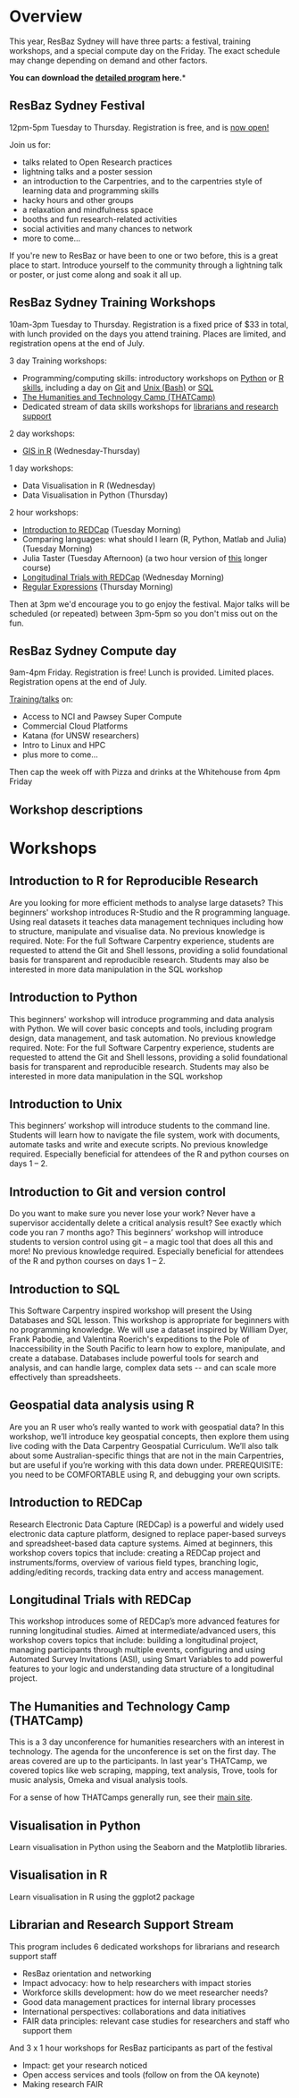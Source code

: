 # Overview

This year, ResBaz Sydney will have three parts: a festival, training workshops, and a special compute day on the Friday. The exact schedule may change depending on demand and other factors. 

**You can download the <a href="Resbaz2019_Program.pdf">detailed program</a> here.***

## ResBaz Sydney Festival

12pm-5pm Tuesday to Thursday. Registration is free, and is <a href="https://resbaz.github.io/resbaz2019/sydney/#registration"> now open!</a>

Join us for:
- talks related to Open Research practices
- lightning talks and a poster session
- an introduction to the Carpentries, and to the carpentries style of learning data and programming skills
- hacky hours and other groups
- a relaxation and mindfulness space
- booths and fun research-related activities
- social activities and many chances to network
- more to come...

If you're new to ResBaz or have been to one or two before, this is a great place to start. Introduce yourself to the community through a lightning talk or poster, or just come along and soak it all up.

## ResBaz Sydney Training Workshops

10am-3pm Tuesday to Thursday. Registration is a fixed price of $33 in total, with lunch provided on the days you attend training. Places are limited, and registration opens at the end of July.

3 day Training workshops:
- Programming/computing skills: introductory workshops on <a href="#introduction-to-python">Python</a> or <a href="#introduction-to-r-for-reproducible-research">R skills</a>, including a day on <a href="#introduction-to-git-and-version-control">Git</a> and <a href="#introduction-to-unix">Unix (Bash)</a> or <a href="#introduction-to-sql">SQL</a>
- <a href="#the-humanities-and-technology-camp-thatcamp-">The Humanities and Technology Camp (THATCamp)</a>
- Dedicated stream of data skills workshops for <a href="#librarian-and-research-support-stream">librarians and research support</a>

2 day workshops:
- <a href="#geospatial-data-analysis-using-r">GIS in R</a> (Wednesday-Thursday)

1 day workshops:
- Data Visualisation in R (Wednesday)
- Data Visualisation in Python (Thursday)

2 hour workshops:
- <a href="#introduction-to-redcap">Introduction to REDCap</a> (Tuesday Morning)
- Comparing languages: what should I learn (R, Python, Matlab and Julia) (Tuesday Morning)
- Julia Taster (Tuesday Afternoon) (a two hour version of <a href="https://intersect.org.au/training/course/julia101/">this</a> longer course)
- <a href="#longitudinal-trials-with-redcap">Longitudinal Trials with REDCap</a> (Wednesday Morning)
- <a href="https://intersect.org.au/training/course/regex101/">Regular Expressions</a> (Thursday Morning)

Then at 3pm we'd encourage you to go enjoy the festival. Major talks will be scheduled (or repeated) between 3pm-5pm so you don't miss out on the fun.

## ResBaz Sydney Compute day

9am-4pm Friday. Registration is free! Lunch is provided. Limited places. Registration opens at the end of July.

<a href="#">Training/talks</a> on:
- Access to NCI and Pawsey Super Compute
- Commercial Cloud Platforms
- Katana (for UNSW researchers)
- Intro to Linux and HPC
- plus more to come...

Then cap the week off with Pizza and drinks at the Whitehouse from 4pm Friday

## Workshop descriptions

# Workshops

## Introduction to R for Reproducible Research

Are you looking for more efficient methods to analyse large datasets?  This beginners' workshop introduces R-Studio and the R programming language.  Using real datasets it teaches data management techniques including how to structure, manipulate and visualise data.  No previous knowledge is required.  Note: For the full Software Carpentry experience, students are requested to attend the Git and Shell lessons, providing a solid foundational basis for transparent and reproducible research. Students may also be interested in more data manipulation in the SQL workshop

## Introduction to Python

This beginners' workshop will introduce programming and data analysis with Python. We will cover basic concepts and tools, including program design, data management, and task automation. No previous knowledge required. Note: For the full Software Carpentry experience, students are requested to attend the Git and Shell lessons, providing a solid foundational basis for transparent and reproducible research. Students may also be interested in more data manipulation in the SQL workshop

## Introduction to Unix

This beginners’ workshop will introduce students to the command line. Students will learn how to navigate the file system, work with documents, automate tasks and write and execute scripts. No previous knowledge required. Especially beneficial for attendees of the R and python courses on days 1 – 2.

## Introduction to Git and version control

Do you want to make sure you never lose your work? Never have a supervisor accidentally delete a critical analysis result? See exactly which code you ran 7 months ago? This beginners’ workshop will introduce students to version control using git – a magic tool that does all this and more! No previous knowledge required. Especially beneficial for attendees of the R and python courses on days 1 – 2.

## Introduction to SQL

This Software Carpentry inspired workshop will present the Using Databases and SQL lesson. This workshop is appropriate for beginners with no programming knowledge. We will use a dataset inspired by William Dyer, Frank Pabodie, and Valentina Roerich's expeditions to the Pole of Inaccessibility in the South Pacific to learn how to explore, manipulate, and create a database. Databases include powerful tools for search and analysis, and can handle large, complex data sets -- and can scale more effectively than spreadsheets.

## Geospatial data analysis using R

Are you an R user who’s really wanted to work with geospatial data? In this workshop, we’ll introduce key geospatial concepts, then explore them using live coding with the Data Carpentry Geospatial Curriculum.  We’ll also talk about some Australian-specific things that are not in the main Carpentries, but are useful if you’re working with this data down under. PREREQUISITE: you need to be COMFORTABLE using R, and debugging your own scripts.

## Introduction to REDCap
Research Electronic Data Capture (REDCap) is a powerful and widely used electronic data capture platform, designed to replace paper-based surveys and spreadsheet-based data capture systems. Aimed at beginners, this workshop covers topics that include: creating a REDCap project and instruments/forms, overview of various field types, branching logic, adding/editing records, tracking data entry and access management.

## Longitudinal Trials with REDCap
This workshop introduces some of REDCap’s more advanced features for running longitudinal studies. Aimed at intermediate/advanced users, this workshop covers topics that include: building a longitudinal project, managing participants through multiple events, configuring and using Automated Survey Invitations (ASI), using Smart Variables to add powerful features to your logic and understanding data structure of a longitudinal project.

## The Humanities and Technology Camp (THATCamp)

This is a 3 day unconference for humanities researchers with an interest in technology. The agenda for the unconference is set on the first day. The areas covered are up to the participants. In last year's THATCamp, we covered topics like web scraping, mapping, text analysis, Trove, tools for music analysis, Omeka and visual analysis tools.

For a sense of how THATCamps generally run, see their <a href="http://thatcamp.org/">main site</a>.

## Visualisation in Python

Learn visualisation in Python using the Seaborn and the Matplotlib libraries.

## Visualisation in R

Learn visualisation in R using the ggplot2 package

## Librarian and Research Support Stream

This program includes 6 dedicated workshops for librarians and research support staff

- ResBaz orientation and networking
- Impact advocacy: how to help researchers with impact stories
- Workforce skills development: how do we meet researcher needs?
- Good data management practices for internal library processes
- International perspectives: collaborations and data initiatives
- FAIR data principles: relevant case studies for researchers and staff who support them

And 3 x 1 hour workshops for ResBaz participants as part of the festival

- Impact: get your research noticed
- Open access services and tools (follow on from the OA keynote)
- Making research FAIR


